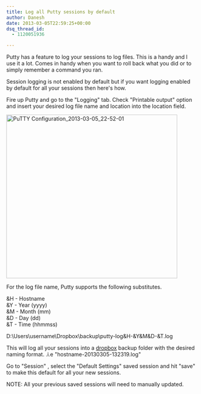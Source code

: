 ```yaml
---
title: Log all Putty sessions by default
author: Danesh
date: 2013-03-05T22:59:25+00:00
dsq_thread_id:
  - 1120051936

---
```

Putty has a feature to log your sessions to log files. This is a handy and I use it a lot. Comes in handy when you want to roll back what you did or to simply remember a command you ran.

Session logging is not enabled by default but if you want logging enabled by default for all your sessions then here's how.

Fire up Putty and go to the "Logging" tab. Check "Printable output" option and insert your desired log file name and location into the location field.

[<img loading="lazy" class="alignnone size-medium wp-image-3136" alt="PuTTY Configuration_2013-03-05_22-52-01" src="/wp-content/uploads/2013/03/PuTTY-Configuration_2013-03-05_22-52-01-450x432.png" width="450" height="432" srcset="/wp-content/uploads/2013/03/PuTTY-Configuration_2013-03-05_22-52-01-450x432.png 450w, /wp-content/uploads/2013/03/PuTTY-Configuration_2013-03-05_22-52-01.png 456w" sizes="(max-width: 450px) 100vw, 450px" />][1]

For the log file name, Putty supports the following substitutes.

&H - Hostname  
&Y - Year (yyyy)  
&M - Month (mm)  
&D - Day (dd)  
&T - Time (hhmmss)

D:\Users\username\Dropbox\backup\putty-log\&H-&Y&M&D-&T.log

This will log all your sessions into a [dropbox][2] backup folder with the desired naming format. .i.e "hostname-20130305-132319.log"

Go to "Session" , select the "Default Settings" saved session and hit "save" to make this default for all your new sessions.

NOTE: All your previous saved sessions will need to manually updated.

 [1]: /wp-content/uploads/2013/03/PuTTY-Configuration_2013-03-05_22-52-01.png
 [2]: http://db.tt/MPUL3zQ